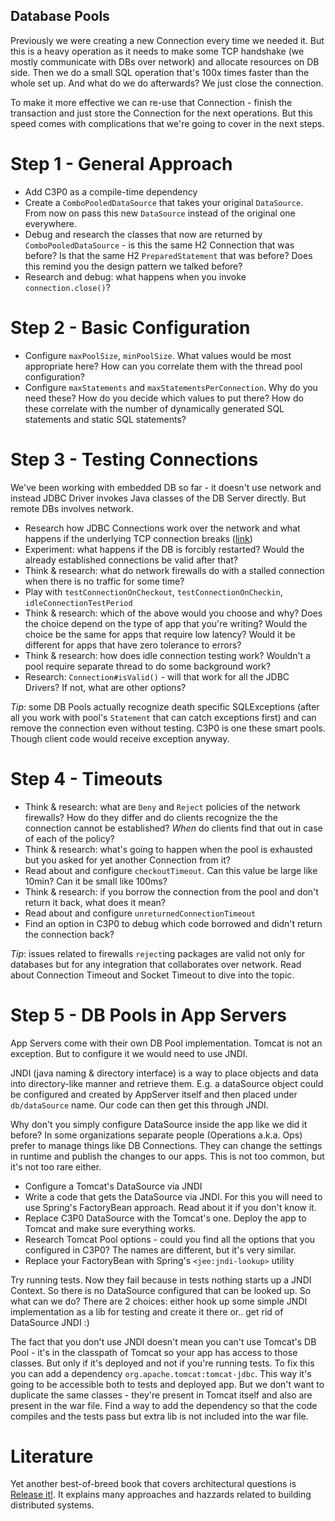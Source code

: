 Database Pools
--------------

Previously we were creating a new Connection every time we needed it. But this is a heavy operation as it needs to make
some TCP handshake (we mostly communicate with DBs over network) and allocate resources on DB side. Then we do a small
SQL operation that's 100x times faster than the whole set up. And what do we do afterwards? We just close the 
connection.

To make it more effective we can re-use that Connection - finish the transaction and just store the Connection for the
next operations. But this speed comes with complications that we're going to cover in the next steps.

# Step 1 - General Approach

- Add C3P0 as a compile-time dependency 
- Create a `ComboPooledDataSource` that takes your original `DataSource`. From now on pass this new `DataSource` 
instead of the original one everywhere. 
- Debug and research the classes that now are returned by `ComboPooledDataSource` - is this the same H2 Connection 
that was before? Is that the same H2 `PreparedStatement` that was before? Does this remind you the design pattern we
talked before?
- Research and debug: what happens when you invoke `connection.close()`? 

# Step 2 - Basic Configuration

- Configure `maxPoolSize`, `minPoolSize`. What values would be most appropriate here? How can you correlate them with 
the thread pool configuration?
- Configure `maxStatements` and `maxStatementsPerConnection`. Why do you need these? How do you decide which values
to put there? How do these correlate with the number of dynamically generated SQL statements and static SQL statements?
 
# Step 3 - Testing Connections

We've been working with embedded DB so far - it doesn't use network and instead JDBC Driver invokes Java classes
of the DB Server directly. But remote DBs involves network.

- Research how JDBC Connections work over the network and what happens if the underlying TCP connection breaks
([link](./articles/db-pools-breaking-physical-connections.md))
- Experiment: what happens if the DB is forcibly restarted? Would the already established connections be valid after 
that?
- Think & research: what do network firewalls do with a stalled connection when there is no traffic for some time?
- Play with `testConnectionOnCheckout`, `testConnectionOnCheckin`, `idleConnectionTestPeriod`
- Think & research: which of the above would you choose and why? Does the choice depend on the type of app that you're
writing? Would the choice be the same for apps that require low latency? Would it be different for apps that have 
zero tolerance to errors?
- Think & research: how does idle connection testing work? Wouldn't a pool require separate thread to do some 
background work?
- Research: `Connection#isValid()` - will that work for all the JDBC Drivers? If not, what are other options?

*Tip:* some DB Pools actually recognize death specific SQLExceptions (after all you work with pool's `Statement` that 
can catch exceptions first) and can remove the connection even without testing. C3P0 is one these smart pools. Though
client code would receive exception anyway.

# Step 4 - Timeouts

- Think & research: what are `Deny` and `Reject` policies of the network firewalls? How do they differ and do clients 
  recognize the the connection cannot be established? _When_ do clients find that out in case of each of the policy? 
- Think & research: what's going to happen when the pool is exhausted but you asked for yet another Connection from it?
- Read about and configure `checkoutTimeout`. Can this value be large like 10min? Can it be small like 100ms?
- Think & research: if you borrow the connection from the pool and don't return it back, what does it mean?
- Read about and configure `unreturnedConnectionTimeout`
- Find an option in C3P0 to debug which code borrowed and didn't return the connection back?

*Tip*: issues related to firewalls `reject`ing packages are valid not only for databases but for any integration that
collaborates over network. Read about Connection Timeout and Socket Timeout to dive into the topic. 

# Step 5 - DB Pools in App Servers

App Servers come with their own DB Pool implementation. Tomcat is not an exception. But to configure it
we would need to use JNDI. 

JNDI (java naming & directory interface) is a way to place objects and data into directory-like manner and retrieve 
them. E.g. a dataSource object could be configured and created by AppServer itself and then placed under 
`db/dataSource` name. Our code can then get this through JNDI.

Why don't you simply configure DataSource inside the app like we did it before? In some organizations separate
people (Operations a.k.a. Ops) prefer to manage things like DB Connections. They can change the settings in runtime 
and publish the changes to our apps. This is not too common, but it's not too rare either.

- Configure a Tomcat's DataSource via JNDI
- Write a code that gets the DataSource via JNDI. For this you will need to use Spring's FactoryBean approach. Read 
about it if you don't know it.
- Replace C3P0 DataSource with the Tomcat's one. Deploy the app to Tomcat and make sure everything works.
- Research Tomcat Pool options - could you find all the options that you configured in C3P0? The names are different, 
but it's very similar.
- Replace your FactoryBean with Spring's `<jee:jndi-lookup>` utility

Try running tests. Now they fail because in tests nothing starts up a JNDI Context. So there is no DataSource 
configured that can be looked up. So what can we do? There are 2 choices: either hook up some simple JNDI implementation
as a lib for testing and create it there or.. get rid of DataSource JNDI :) 

The fact that you don't use JNDI doesn't mean you can't use Tomcat's DB Pool - it's in the classpath of Tomcat so 
your app has access to those classes. But only if it's deployed and not if you're running tests. To fix this you can
add a dependency `org.apache.tomcat:tomcat-jdbc`. This way it's going to be accessible both to tests and deployed app. 
But we don't want to duplicate the same classes - they're present in Tomcat itself and also are present in the war file.
Find a way to add the dependency so that the code compiles and the tests pass but extra lib is not included into the 
war file.

# Literature

Yet another best-of-breed book that covers architectural questions is 
[Release it!](https://www.amazon.com/Release-Production-Ready-Software-Pragmatic-Programmers/dp/0978739213). It
explains many approaches and hazzards related to building distributed systems. 
